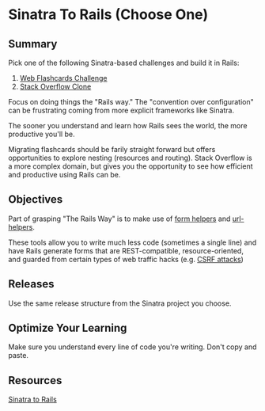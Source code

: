 # Sinatra To Rails (Choose One)

## Summary

 Pick one of the following Sinatra-based challenges and build it in Rails:

1. [Web Flashcards Challenge](../../../../web-flashcards-challenge)
1. [Stack Overflow Clone](../../../sinatra-overflow-challenge)

Focus on doing things the "Rails way." The "convention over configuration" can be frustrating coming from more explicit frameworks like Sinatra.

The sooner you understand and learn how Rails sees the world, the more productive you'll be.

Migrating flashcards should be farily straight forward but offers opportunities to explore nesting (resources and routing). Stack Overflow is a more complex domain, but gives you the opportunity to see how efficient and productive using Rails can be.

## Objectives

Part of grasping "The Rails Way" is to make use of [form helpers][] and [url-helpers][].

These tools allow you to write much less code (sometimes a single line) and have Rails generate forms that are REST-compatible, resource-oriented, and guarded from certain types of web traffic hacks (e.g. [CSRF attacks][csrf])

## Releases

Use the same release structure from the Sinatra project you choose.

## Optimize Your Learning

Make sure you understand every line of code you're writing. Don't copy and paste.

## Resources

[Sinatra to Rails](https://gist.github.com/keithtom/2956bfa3c603e21e6b6c)

[helpers]: http://guides.rubyonrails.org/form_helpers.html
[csrf]: https://en.wikipedia.org/wiki/Cross-site_request_forgery
[form helpers]: http://guides.rubyonrails.org/form_helpers.html
[url-helpers]: http://guides.rubyonrails.org/routing.html#path-and-url-helpers
